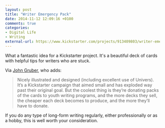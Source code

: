 ```yaml
---
layout: post
title: "Writer Emergency Pack"
date: 2014-11-12 12:09:16 +0100
comments: true
categories: 
- Digital Life
- Writing
external-url: https://www.kickstarter.com/projects/913409803/writer-emergency-pack-helping-writers-get-unstuck
---
```


What a fantastic idea for a Kickstarter project. It's a beautiful deck of cards with helpful tips for writers who are stuck.

Via [John Gruber](http://daringfireball.net/linked/2014/11/11/writer-emergency-pack), who adds:

> Nicely illustrated and designed (including excellent use of Univers). It’s a Kickstarter campaign that aimed small and has exploded way past their original goal. But the coolest thing is they’re donating packs of the cards to youth writing programs, and the more decks they sell, the cheaper each deck becomes to produce, and the more they’ll have to donate.

If you do any type of long-form writing regularly, either professionally or as a hobby, this is well worth your consideration.